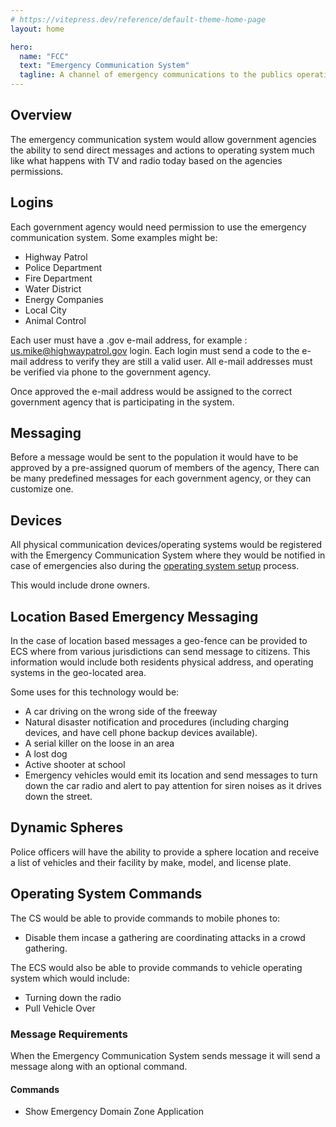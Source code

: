 ```yaml
---
# https://vitepress.dev/reference/default-theme-home-page
layout: home

hero:
  name: "FCC"
  text: "Emergency Communication System"
  tagline: A channel of emergency communications to the publics operating systems
---
```


## Overview

The emergency communication system would allow government agencies the ability to send direct messages and actions to operating system much like what happens with TV and radio today based on the agencies permissions.

## Logins

Each government agency would need permission to use the emergency communication system. Some examples might be:

- Highway Patrol
- Police Department
- Fire Department
- Water District
- Energy Companies
- Local City
- Animal Control

Each user must have a .gov e-mail address, for example : us.mike@highwaypatrol.gov login. Each login must send a code to the e-mail address to verify they are still a valid user. All e-mail addresses must be verified via phone to the government agency.

Once approved the e-mail address would be assigned to the correct government agency that is participating in the system.

## Messaging

Before a message would be sent to the population it would have to be approved by a pre-assigned quorum of members of the agency, There can be many predefined messages for each government agency, or they can customize one.

## Devices

All physical communication devices/operating systems would be registered with the Emergency Communication System where they would be notified in case of emergencies also during the [operating system setup](/government-os-services/) process.

This would include drone owners.

## Location Based Emergency Messaging

In the case of location based messages a geo-fence can be provided to ECS where from various jurisdictions can send message to citizens. This information would include both residents physical address, and operating systems in the geo-located area.

Some uses for this technology would be:

- A car driving on the wrong side of the freeway
- Natural disaster notification and procedures (including charging devices, and have cell phone backup devices available).
- A serial killer on the loose in an area
- A lost dog
- Active shooter at school
- Emergency vehicles would emit its location and send messages to turn down the car radio and alert to pay attention for siren noises as it drives down the street.

## Dynamic Spheres

Police officers will have the ability to provide a sphere location and receive a list of vehicles and their facility by make, model, and license plate.

## Operating System Commands

The CS would be able to provide commands to mobile phones to:

- Disable them incase a gathering are coordinating attacks in a crowd gathering.

The ECS would also be able to provide commands to vehicle operating system which would include:

- Turning down the radio
- Pull Vehicle Over

### Message Requirements

When the Emergency Communication System sends message it will send a message along with an optional command.

#### Commands

- Show Emergency Domain Zone Application
